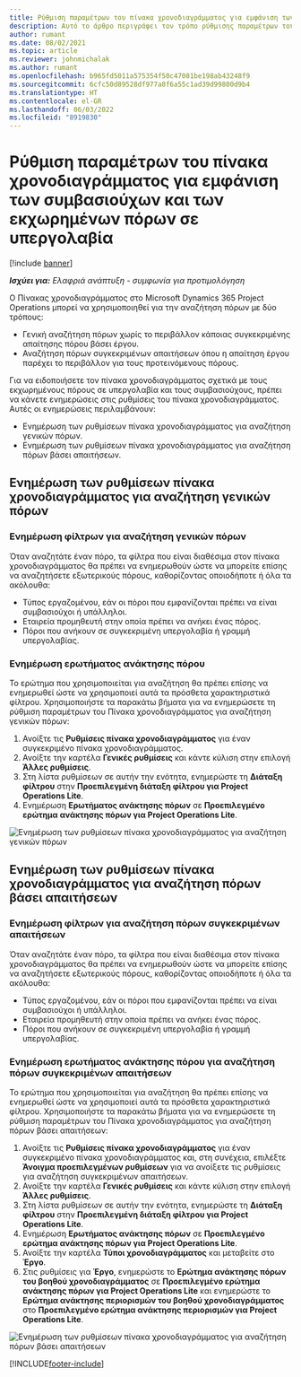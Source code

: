 ```yaml
---
title: Ρύθμιση παραμέτρων του πίνακα χρονοδιαγράμματος για εμφάνιση των συμβασιούχων και των εκχωρημένων πόρων σε υπεργολαβία
description: Αυτό το άρθρο περιγράφει τον τρόπο ρύθμισης παραμέτρων του Πίνακα χρονοδιαγράμματος στο Microsoft Dynamics 365 Project Operations για την εμφάνιση των εκχωρημένων πόρων σε υπεργολαβία κατά τη δημιουργία απαιτήσεων για πόρους έργου.
author: rumant
ms.date: 08/02/2021
ms.topic: article
ms.reviewer: johnmichalak
ms.author: rumant
ms.openlocfilehash: b965fd5011a575354f50c47081be198ab43248f9
ms.sourcegitcommit: 6cfc50d89528df977a8f6a55c1ad39d99800d9b4
ms.translationtype: HT
ms.contentlocale: el-GR
ms.lasthandoff: 06/03/2022
ms.locfileid: "8919830"
---
```

# <a name="configure-schedule-board-to-show-contract-workers-and-subcontracted-capacity"></a>Ρύθμιση παραμέτρων του πίνακα χρονοδιαγράμματος για εμφάνιση των συμβασιούχων και των εκχωρημένων πόρων σε υπεργολαβία 

[!include [banner](../../includes/dataverse-preview.md)]

_**Ισχύει για:** Ελαφριά ανάπτυξη - συμφωνία για προτιμολόγηση_

Ο Πίνακας χρονοδιαγράμματος στο Microsoft Dynamics 365 Project Operations μπορεί να χρησιμοποιηθεί για την αναζήτηση πόρων με δύο τρόπους:

- Γενική αναζήτηση πόρων χωρίς το περιβάλλον κάποιας συγκεκριμένης απαίτησης πόρου βάσει έργου.
- Αναζήτηση πόρων συγκεκριμένων απαιτήσεων όπου η απαίτηση έργου παρέχει το περιβάλλον για τους προτεινόμενους πόρους.

Για να ειδοποιήσετε τον πίνακα χρονοδιαγράμματος σχετικά με τους εκχωρημένους πόρους σε υπεργολαβία και τους συμβασιούχους, πρέπει να κάνετε ενημερώσεις στις ρυθμίσεις του πίνακα χρονοδιαγράμματος. Αυτές οι ενημερώσεις περιλαμβάνουν: 
- Ενημέρωση των ρυθμίσεων πίνακα χρονοδιαγράμματος για αναζήτηση γενικών πόρων.
- Ενημέρωση των ρυθμίσεων πίνακα χρονοδιαγράμματος για αναζήτηση πόρων βάσει απαιτήσεων.

## <a name="update-schedule-board-settings-for-general-resource-search"></a>Ενημέρωση των ρυθμίσεων πίνακα χρονοδιαγράμματος για αναζήτηση γενικών πόρων
### <a name="update-filters-for-general-resource-search"></a>Ενημέρωση φίλτρων για αναζήτηση γενικών πόρων
Όταν αναζητάτε έναν πόρο, τα φίλτρα που είναι διαθέσιμα στον πίνακα χρονοδιαγράμματος θα πρέπει να ενημερωθούν ώστε να μπορείτε επίσης να αναζητήσετε εξωτερικούς πόρους, καθορίζοντας οποιοδήποτε ή όλα τα ακόλουθα:
  - Τύπος εργαζομένου, εάν οι πόροι που εμφανίζονται πρέπει να είναι συμβασιούχοι ή υπάλληλοι.
  - Εταιρεία προμηθευτή στην οποία πρέπει να ανήκει ένας πόρος.
  - Πόροι που ανήκουν σε συγκεκριμένη υπεργολαβία ή γραμμή υπεργολαβίας.
    
### <a name="update-retrieve-resource-query"></a>Ενημέρωση ερωτήματος ανάκτησης πόρου
Το ερώτημα που χρησιμοποιείται για αναζήτηση θα πρέπει επίσης να ενημερωθεί ώστε να χρησιμοποιεί αυτά τα πρόσθετα χαρακτηριστικά φίλτρου. Χρησιμοποιήστε τα παρακάτω βήματα για να ενημερώσετε τη ρύθμιση παραμέτρων του Πίνακα χρονοδιαγράμματος για αναζήτηση γενικών πόρων:  
1. Ανοίξτε τις **Ρυθμίσεις πίνακα χρονοδιαγράμματος** για έναν συγκεκριμένο πίνακα χρονοδιαγράμματος.
2. Ανοίξτε την καρτέλα **Γενικές ρυθμίσεις** και κάντε κύλιση στην επιλογή **Άλλες ρυθμίσεις**.
3. Στη λίστα ρυθμίσεων σε αυτήν την ενότητα, ενημερώστε τη **Διάταξη φίλτρου** στην **Προεπιλεγμένη διάταξη φίλτρου για Project Operations Lite**.
4. Ενημέρωση **Ερωτήματος ανάκτησης πόρων** σε **Προεπιλεγμένο ερώτημα ανάκτησης πόρων για Project Operations Lite**.

![Ενημέρωση των ρυθμίσεων πίνακα χρονοδιαγράμματος για αναζήτηση γενικών πόρων](../media/BoardSettings.png)  

## <a name="update-schedule-board-settings-for-requirementbased-resource-search"></a>Ενημέρωση των ρυθμίσεων πίνακα χρονοδιαγράμματος για αναζήτηση πόρων βάσει απαιτήσεων
### <a name="update-filters-for-requirement-specific-resource-search"></a>Ενημέρωση φίλτρων για αναζήτηση πόρων συγκεκριμένων απαιτήσεων 
Όταν αναζητάτε έναν πόρο, τα φίλτρα που είναι διαθέσιμα στον πίνακα χρονοδιαγράμματος θα πρέπει να ενημερωθούν ώστε να μπορείτε επίσης να αναζητήσετε εξωτερικούς πόρους, καθορίζοντας οποιοδήποτε ή όλα τα ακόλουθα:
 - Τύπος εργαζομένου, εάν οι πόροι που εμφανίζονται πρέπει να είναι συμβασιούχοι ή υπάλληλοι.
 - Εταιρεία προμηθευτή στην οποία πρέπει να ανήκει ένας πόρος.
 - Πόροι που ανήκουν σε συγκεκριμένη υπεργολαβία ή γραμμή υπεργολαβίας.

### <a name="update-retrieve-resource-query-for-requirement-specific-resource-search"></a>Ενημέρωση ερωτήματος ανάκτησης πόρου για αναζήτηση πόρων συγκεκριμένων απαιτήσεων 
Το ερώτημα που χρησιμοποιείται για αναζήτηση θα πρέπει επίσης να ενημερωθεί ώστε να χρησιμοποιεί αυτά τα πρόσθετα χαρακτηριστικά φίλτρου. Χρησιμοποιήστε τα παρακάτω βήματα για να ενημερώσετε τη ρύθμιση παραμέτρων του Πίνακα χρονοδιαγράμματος για αναζήτηση πόρων βάσει απαιτήσεων:

1. Ανοίξτε τις **Ρυθμίσεις πίνακα χρονοδιαγράμματος** για έναν συγκεκριμένο πίνακα χρονοδιαγράμματος και, στη συνέχεια, επιλέξτε **Άνοιγμα προεπιλεγμένων ρυθμίσεων** για να ανοίξετε τις ρυθμίσεις για αναζήτηση συγκεκριμένων απαιτήσεων.
2. Ανοίξτε την καρτέλα **Γενικές ρυθμίσεις** και κάντε κύλιση στην επιλογή **Άλλες ρυθμίσεις**.
3. Στη λίστα ρυθμίσεων σε αυτήν την ενότητα, ενημερώστε τη **Διάταξη φίλτρου** στην **Προεπιλεγμένη διάταξη φίλτρου για Project Operations Lite**.
4. Ενημέρωση **Ερωτήματος ανάκτησης πόρων** σε **Προεπιλεγμένο ερώτημα ανάκτησης πόρων για Project Operations Lite**.
5. Ανοίξτε την καρτέλα **Τύποι χρονοδιαγράμματος** και μεταβείτε στο **Έργο**.
6. Στις ρυθμίσεις για **Έργο**, ενημερώστε το **Ερώτημα ανάκτησης πόρων του βοηθού χρονοδιαγράμματος** σε **Προεπιλεγμένο ερώτημα ανάκτησης πόρων για Project Operations Lite** και ενημερώστε το **Ερώτημα ανάκτησης περιορισμών του βοηθού χρονοδιαγράμματος** στο **Προεπιλεγμένο ερώτημα ανάκτησης περιορισμών για Project Operations Lite**.

![Ενημέρωση των ρυθμίσεων πίνακα χρονοδιαγράμματος για αναζήτηση πόρων βάσει απαιτήσεων](../media/SASettings.png)  

[!INCLUDE[footer-include](../../includes/footer-banner.md)]
